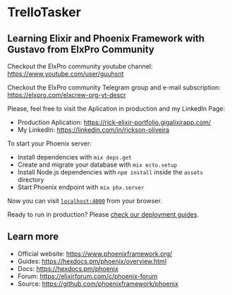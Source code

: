 # TrelloTasker
## Learning Elixir and Phoenix Framework with Gustavo from ElxPro Community
  Checkout the ElxPro community youtube channel: https://www.youtube.com/user/guuhsnt
  
  Checkout the ElxPro community Telegram group and e-mail subscription: https://elxpro.com/elxcrew-org-yt-descr

Please, feel free to visit the Aplication in production and my LinkedIn Page:
  * Production Aplication: https://rick-elixir-portfolio.gigalixirapp.com/
  * My LinkedIn: https://linkedin.com/in/rickson-oliveira

To start your Phoenix server:

  * Install dependencies with `mix deps.get`
  * Create and migrate your database with `mix ecto.setup`
  * Install Node.js dependencies with `npm install` inside the `assets` directory
  * Start Phoenix endpoint with `mix phx.server`

Now you can visit [`localhost:4000`](http://localhost:4000) from your browser.

Ready to run in production? Please [check our deployment guides](https://hexdocs.pm/phoenix/deployment.html).

## Learn more

  * Official website: https://www.phoenixframework.org/
  * Guides: https://hexdocs.pm/phoenix/overview.html
  * Docs: https://hexdocs.pm/phoenix
  * Forum: https://elixirforum.com/c/phoenix-forum
  * Source: https://github.com/phoenixframework/phoenix

